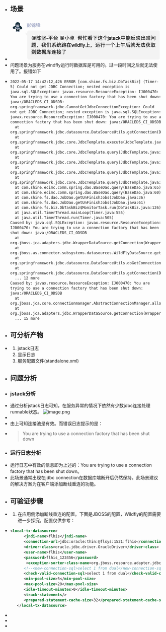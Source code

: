 - ## 场景
- ![image.png](../assets/image_1652858946125_0.png)
- 问题场景为服务在windfly运行时数据库是可用的。过一段时间之后就无法使用了。报错如下
- ```shell
  2022-05-17 14:42:12,426 ERROR [com.shine.fs.biz.DbTaskBiz] (Timer-5) Could not get JDBC Connection; nested exception is java.sql.SQLException: javax.resource.ResourceException: IJ000470: You are trying to use a connection factory that has been shut down: java:/ORACLEDS_CI_ODSDB: org.springframework.jdbc.CannotGetJdbcConnectionException: Could not get JDBC Connection; nested exception is java.sql.SQLException: javax.resource.ResourceException: IJ000470: You are trying to use a connection factory that has been shut down: java:/ORACLEDS_CI_ODSDB
  	at org.springframework.jdbc.datasource.DataSourceUtils.getConnection(DataSourceUtils.java:82)
  	at org.springframework.jdbc.core.JdbcTemplate.execute(JdbcTemplate.java:577)
  	at org.springframework.jdbc.core.JdbcTemplate.query(JdbcTemplate.java:641)
  	at org.springframework.jdbc.core.JdbcTemplate.query(JdbcTemplate.java:670)
  	at org.springframework.jdbc.core.JdbcTemplate.query(JdbcTemplate.java:678)
  	at org.springframework.jdbc.core.JdbcTemplate.query(JdbcTemplate.java:710)
  	at com.shine.ecimc.comm.spring.dao.BaseDao.query(BaseDao.java:65)
  	at com.shine.ecimc.comm.spring.dao.BaseDao.query(BaseDao.java:60)
  	at com.shine.fs.dao.JobDao.getUnFinishJobs(JobDao.java:36)
  	at com.shine.fs.dao.JobDao.getUnFinishJobs(JobDao.java:61)
  	at com.shine.fs.biz.DbTaskBiz$MonitorTask.run(DbTaskBiz.java:126)
  	at java.util.TimerThread.mainLoop(Timer.java:555)
  	at java.util.TimerThread.run(Timer.java:505)
  Caused by: java.sql.SQLException: javax.resource.ResourceException: IJ000470: You are trying to use a connection factory that has been shut down: java:/ORACLEDS_CI_ODSDB
  	at org.jboss.jca.adapters.jdbc.WrapperDataSource.getConnection(WrapperDataSource.java:146)
  	at org.jboss.as.connector.subsystems.datasources.WildFlyDataSource.getConnection(WildFlyDataSource.java:64)
  	at org.springframework.jdbc.datasource.DataSourceUtils.doGetConnection(DataSourceUtils.java:113)
  	at org.springframework.jdbc.datasource.DataSourceUtils.getConnection(DataSourceUtils.java:79)
  	... 12 more
  Caused by: javax.resource.ResourceException: IJ000470: You are trying to use a connection factory that has been shut down: java:/ORACLEDS_CI_ODSDB
  	at org.jboss.jca.core.connectionmanager.AbstractConnectionManager.allocateConnection(AbstractConnectionManager.java:777)
  	at org.jboss.jca.adapters.jdbc.WrapperDataSource.getConnection(WrapperDataSource.java:138)
  	... 15 more
  
  ```
- ## 可分析产物
- 1. jstack日志
  2. 显示日志
  3. 服务配置文件(standalone.xml)
- ## 问题分析
- ### jstack分析
- 通过分析jstack日志可知，在服务异常的情况下依然有少数jdbc连接处理runnable状态。
  ![image.png](../assets/image_1652859993516_0.png)
-
- 由上可知连接池是有效。而错误日志提示的是：
- > You are trying to use a connection factory that has been shut down
- ### 运行日志分析
- 运行日志中有效的信息即为上述的：You are trying to use a connection factory that has been shut down。
- 此场景通常出现在jdbc connection在数据库端断开后仍然保持。此场景建议的解决方案为在客户端添加断线重连的功能。
- ## 可验证步骤
- 1. 在应用侧添加断线重连的配置。下面是JBOSS的配置，Wildfly的配置需要进一步探究，配置仅供参考：
- ```xml
  <local-tx-datasource>
        <jndi-name>flhis</jndi-name>
        <connection-url>jdbc:oracle:thin:@flsys:1521:flhis</connection-url>
        <driver-class>oracle.jdbc.driver.OracleDriver</driver-class>
        <user-name>flhis</user-name>
        <password>flhis_123456</password>
         <exception-sorter-class-name>org.jboss.resource.adapter.jdbc.vendor.OracleExceptionSorter</exception-sorter-class-name>
        <!--<new-connection-sql>select 1 from dual</new-connection-sql>-->
        <check-valid-connection-sql>select 1 from dual</check-valid-connection-sql>
        <min-pool-size>5</min-pool-size>
        <max-pool-size>20</max-pool-size>
        <idle-timeout-minutes>0</idle-timeout-minutes>
        <track-statements/>
        <prepared-statement-cache-size>32</prepared-statement-cache-size>
     </local-tx-datasource>
  ```
-
-
-